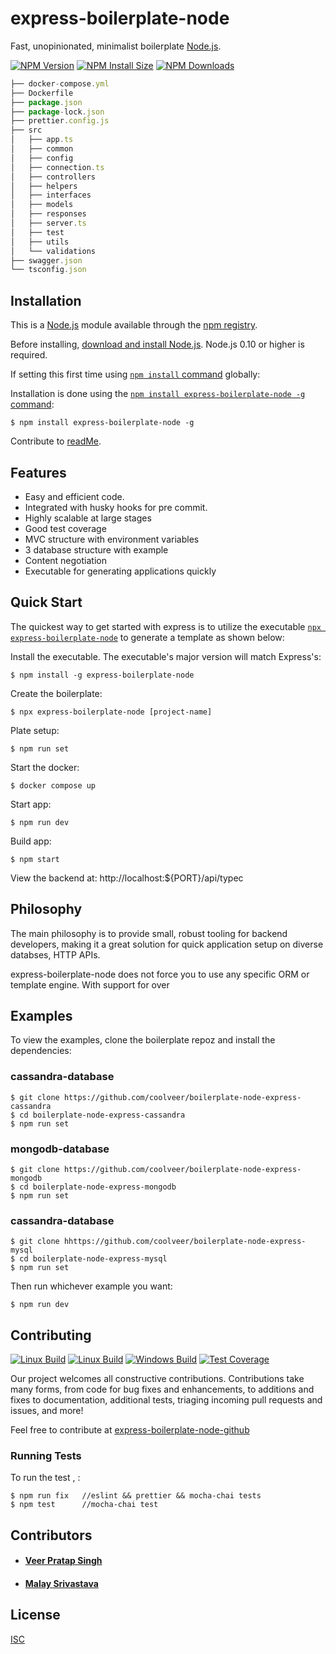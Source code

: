 #  express-boilerplate-node
  Fast, unopinionated, minimalist boilerplate [Node.js](http://nodejs.org).

  [![NPM Version][npm-version-image]][npm-url]
  [![NPM Install Size][npm-install-size-image]][npm-install-size-url]
  [![NPM Downloads][npm-downloads-image]][npm-downloads-url]

```js
├── docker-compose.yml
├── Dockerfile
├── package.json
├── package-lock.json
├── prettier.config.js
├── src
│   ├── app.ts
│   ├── common
│   ├── config
│   ├── connection.ts
│   ├── controllers
│   ├── helpers
│   ├── interfaces
│   ├── models
│   ├── responses
│   ├── server.ts
│   ├── test
│   ├── utils
│   └── validations
├── swagger.json
└── tsconfig.json

```

## Installation

This is a [Node.js](https://nodejs.org/en/) module available through the
[npm registry](https://www.npmjs.com/).

Before installing, [download and install Node.js](https://nodejs.org/en/download/).
Node.js 0.10 or higher is required.

If setting this first time using
[`npm install` command](https://docs.npmjs.com/getting-started/installing-npm-packages-locally) globally:

Installation is done using the
[`npm install express-boilerplate-node -g` command](https://docs.npmjs.com/getting-started/installing-npm-packages-locally):

```console
$ npm install express-boilerplate-node -g
```

Contribute to [readMe](https://github.com/coolveer/express-boilerplate-node).


## Features

  * Easy and efficient code.
  * Integrated with husky hooks for pre commit.
  * Highly scalable at large stages
  * Good test coverage
  * MVC structure with environment variables
  * 3 database structure with example
  * Content negotiation
  * Executable for generating applications quickly



## Quick Start

  The quickest way to get started with express is to utilize the executable [`npx express-boilerplate-node`](https://github.com/expressjs/generator) to generate a template as shown below:

  Install the executable. The executable's major version will match Express's:

```console
$ npm install -g express-boilerplate-node
```

  Create the boilerplate:

```console
$ npx express-boilerplate-node [project-name]
```

  Plate setup:

```console
$ npm run set
```

  Start the docker:

```console
$ docker compose up
```
  Start app:

```console
$ npm run dev
```  
Build app:

```console
$ npm start
```

  View the backend at: http://localhost:${PORT}/api/typec

## Philosophy

  The main philosophy is to provide small, robust tooling for backend developers, making it a great solution for quick application setup on diverse databses,
  HTTP APIs.

  express-boilerplate-node does not force you to use any specific ORM or template engine. With support for over

## Examples

  To view the examples, clone the boilerplate repoz and install the dependencies:

### cassandra-database
```console
$ git clone https://github.com/coolveer/boilerplate-node-express-cassandra
$ cd boilerplate-node-express-cassandra
$ npm run set
```

### mongodb-database
```console
$ git clone https://github.com/coolveer/boilerplate-node-express-mongodb
$ cd boilerplate-node-express-mongodb
$ npm run set
```

### cassandra-database
```console
$ git clone hhttps://github.com/coolveer/boilerplate-node-express-mysql
$ cd boilerplate-node-express-mysql
$ npm run set

```

  Then run whichever example you want:

```console
$ npm run dev
```

## Contributing

  [![Linux Build][github-actions-ci-image]][github-actions-ci-url]
  [![Linux Build][github-actions-ci-image-1]][github-actions-ci-url]
  [![Windows Build][appveyor-image]][appveyor-url]
  [![Test Coverage][coveralls-image]][coveralls-url]

Our project welcomes all constructive contributions. Contributions take many forms,
from code for bug fixes and enhancements, to additions and fixes to documentation, additional
tests, triaging incoming pull requests and issues, and more!

Feel free to contribute at [express-boilerplate-node-github](https://github.com/coolveer/express-boilerplate-node) 


### Running Tests

To run the test , :

```console
$ npm run fix   //eslint && prettier && mocha-chai tests
$ npm test      //mocha-chai test
```

## Contributors

* #### [Veer Pratap Singh](https://github.com/coolveer)

* #### [Malay Srivastava](https://github.com/malaysrivastava)



## License

  [ISC](LICENSE)


[appveyor-image]: https://badgen.net/appveyor/ci/dougwilson/express/master?label=windows
[appveyor-url]: https://ci.appveyor.com/project/dougwilson/express
[coveralls-image]: https://badgen.net/coveralls/c/github/expressjs/express/master
[coveralls-url]: https://coveralls.io/r/expressjs/express?branch=master
[github-actions-ci-image]: https://badgen.net/github/checks/expressjs/express/master?label=linux
[github-actions-ci-image-1]: https://badgen.net/github/checks/expressjs/express/master?label=mac
[github-actions-ci-url]: https://github.com/expressjs/express/actions/workflows/ci.yml
[npm-downloads-image]: https://badgen.net/badge/npm/v18/purple
[npm-downloads-url]: https://npmcharts.com/compare/express?minimal=true
[npm-install-size-image]: https://badgen.net/badge/size/2.98kb/purple
[npm-install-size-url]: https://packagephobia.com/result?p=express
[npm-url]: https://npmjs.org/package/express
[npm-version-image]: https://badgen.net/badge/downloads/500+/purple
